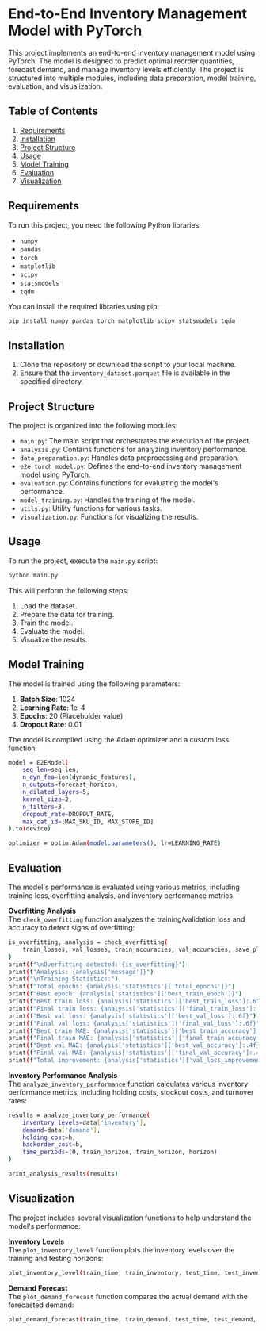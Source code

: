 # End-to-End Inventory Management Model with PyTorch

This project implements an end-to-end inventory management model using PyTorch. The model is designed to predict optimal reorder quantities, forecast demand, and manage inventory levels efficiently. The project is structured into multiple modules, including data preparation, model training, evaluation, and visualization.

## Table of Contents
1. [Requirements](#requirements)
2. [Installation](#installation)
3. [Project Structure](#project-structure)
4. [Usage](#usage)
5. [Model Training](#model-training)
6. [Evaluation](#evaluation)
7. [Visualization](#visualization)

## Requirements

To run this project, you need the following Python libraries:

- `numpy`
- `pandas`
- `torch`
- `matplotlib`
- `scipy`
- `statsmodels`
- `tqdm`

You can install the required libraries using pip:

```bash
pip install numpy pandas torch matplotlib scipy statsmodels tqdm
```

## Installation
1. Clone the repository or download the script to your local machine.
2. Ensure that the `inventory_dataset.parquet` file is available in the specified directory.

## Project Structure
The project is organized into the following modules:
- `main.py`: The main script that orchestrates the execution of the project.
- `analysis.py`: Contains functions for analyzing inventory performance.
- `data_preparation.py`: Handles data preprocessing and preparation.
- `e2e_torch_model.py`: Defines the end-to-end inventory management model using PyTorch.
- `evaluation.py`: Contains functions for evaluating the model's performance.
- `model_training.py`: Handles the training of the model.
- `utils.py`: Utility functions for various tasks.
- `visualization.py`: Functions for visualizing the results.

## Usage
To run the project, execute the `main.py` script:
```bash
python main.py
```

This will perform the following steps:
1. Load the dataset.
2. Prepare the data for training.
3. Train the model.
4. Evaluate the model.
5. Visualize the results.

## Model Training
The model is trained using the following parameters:
1. **Batch Size**: 1024
2. **Learning Rate**: 1e-4
3. **Epochs**: 20 (Placeholder value)
4. **Dropout Rate**: 0.01

The model is compiled using the Adam optimizer and a custom loss function.
```bash
model = E2EModel(
    seq_len=seq_len,
    n_dyn_fea=len(dynamic_features),
    n_outputs=forecast_horizon,
    n_dilated_layers=5,
    kernel_size=2,
    n_filters=3,
    dropout_rate=DROPOUT_RATE,
    max_cat_id=[MAX_SKU_ID, MAX_STORE_ID]
).to(device)

optimizer = optim.Adam(model.parameters(), lr=LEARNING_RATE)
```

## Evaluation
The model's performance is evaluated using various metrics, including training loss, overfitting analysis, and inventory performance metrics.

**Overfitting Analysis** \
The `check_overfitting` function analyzes the training/validation loss and accuracy to detect signs of overfitting:
```bash
is_overfitting, analysis = check_overfitting(
    train_losses, val_losses, train_accuracies, val_accuracies, save_plots=True
)
print(f"\nOverfitting detected: {is_overfitting}")
print(f"Analysis: {analysis['message']}")
print("\nTraining Statistics:")
print(f"Total epochs: {analysis['statistics']['total_epochs']}")
print(f"Best epoch: {analysis['statistics']['best_train_epoch']}")
print(f"Best train loss: {analysis['statistics']['best_train_loss']:.6f}")
print(f"Final train loss: {analysis['statistics']['final_train_loss']:.6f}")
print(f"Best val loss: {analysis['statistics']['best_val_loss']:.6f}")
print(f"Final val loss: {analysis['statistics']['final_val_loss']:.6f}")
print(f"Best train MAE: {analysis['statistics']['best_train_accuracy']:.4f}")
print(f"Final train MAE: {analysis['statistics']['final_train_accuracy']:.4f}")
print(f"Best val MAE: {analysis['statistics']['best_val_accuracy']:.4f}")
print(f"Final val MAE: {analysis['statistics']['final_val_accuracy']:.4f}")
print(f"Total improvement: {analysis['statistics']['val_loss_improvement']:.2f}%")
```

**Inventory Performance Analysis** \
The `analyze_inventory_performance` function calculates various inventory performance metrics, including holding costs, stockout costs, and turnover rates:

```bash
results = analyze_inventory_performance(
    inventory_levels=data['inventory'],
    demand=data['demand'],
    holding_cost=h,
    backorder_cost=b,
    time_periods=(0, train_horizon, train_horizon, horizon)
)

print_analysis_results(results)
```

## Visualization
The project includes several visualization functions to help understand the model's performance:

**Inventory Levels** \
The `plot_inventory_level` function plots the inventory levels over the training and testing horizons:
```bash
plot_inventory_level(train_time, train_inventory, test_time, test_inventory)
```

**Demand Forecast** \
The `plot_demand_forecast` function compares the actual demand with the forecasted demand:
```bash
plot_demand_forecast(train_time, train_demand, test_time, test_demand, forecasted_demand_reshaped)
```